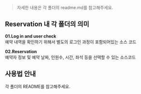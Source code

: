 > 자세한 내용은 각 폴더의 readme.md를 참고해주세요.

## Reservation 내 각 폴더의 의미

**01.Log in and user check**     
예약 내역을 확인하기 위해서 별도의 로그인 과정이 포함되어있는 소스 코드

**02.Reservation**      
예약자 정보 및 예약 날짜, 인원수, 시간, 좌석 등을 선택할 수 있는 소스코드

## 사용법 안내
각 폴더의 README를 참고해주세요. 
